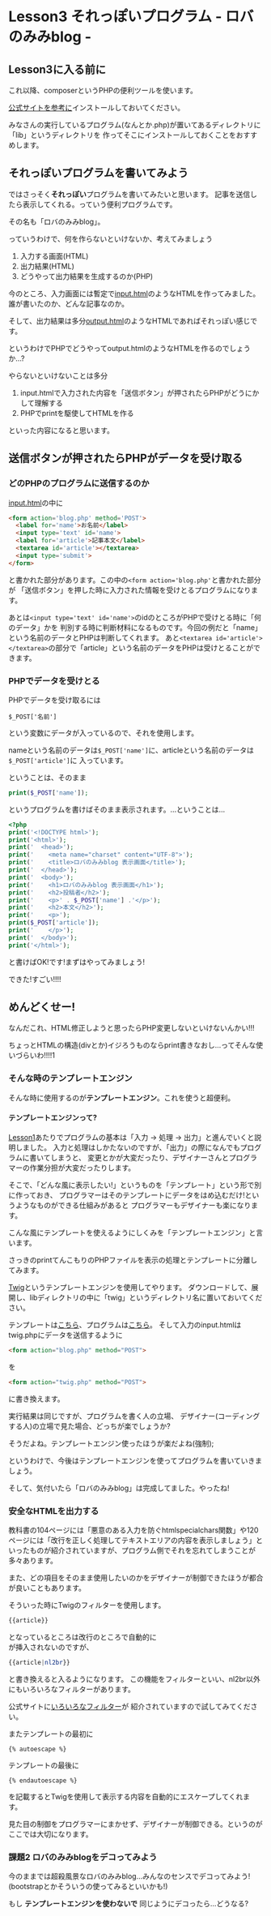 Lesson3 それっぽいプログラム - ロバのみみblog -
===================================

Lesson3に入る前に
-----------------------------------

これ以降、composerというPHPの便利ツールを使います。

[公式サイトを参考に](https://getcomposer.org/)インストールしておいてください。

みなさんの実行しているプログラム(なんとか.php)が置いてあるディレクトリに「lib」というディレクトリを
作ってそこにインストールしておくことをおすすめします。

それっぽいプログラムを書いてみよう
-----------------------------------

ではさっそく**それっぽい**プログラムを書いてみたいと思います。
記事を送信したら表示してくれる。っていう便利プログラムです。

その名も「ロバのみみblog」。

っていうわけで、何を作らないといけないか、考えてみましょう

1. 入力する画面(HTML)
2. 出力結果(HTML)
3. どうやって出力結果を生成するのか(PHP)

今のところ、入力画面には暫定で[input.html](input.html)のようなHTMLを作ってみました。
誰が書いたのか、どんな記事なのか。

そして、出力結果は多分[output.html](output.html)のようなHTMLであればそれっぽい感じです。

というわけでPHPでどうやってoutput.htmlのようなHTMLを作るのでしょうか…?

やらないといけないことは多分

1. input.htmlで入力された内容を「送信ボタン」が押されたらPHPがどうにかして理解する
2. PHPでprintを駆使してHTMLを作る

といった内容になると思います。

送信ボタンが押されたらPHPがデータを受け取る
--------------------------------

### どのPHPのプログラムに送信するのか

[input.html](input.html)の中に

```html
<form action='blog.php' method='POST'>
  <label for='name'>お名前</label>
  <input type='text' id='name'>
  <label for='article'>記事本文</label>
  <textarea id='article'></textarea>
  <input type='submit'>
</form>
```

と書かれた部分があります。この中の`<form action='blog.php'`と書かれた部分が
「送信ボタン」を押した時に入力された情報を受けとるプログラムになります。

あとは`<input type='text' id='name'>`のidのところがPHPで受けとる時に「何のデータ」かを
判別する時に判断材料になるものです。今回の例だと「name」という名前のデータとPHPは判断してくれます。
あと`<textarea id='article'></textarea>`の部分で「article」という名前のデータをPHPは受けとることができます。

### PHPでデータを受けとる

PHPでデータを受け取るには

```
$_POST['名前']
```

という変数にデータが入っているので、それを使用します。

nameという名前のデータは`$_POST['name']`に、articleという名前のデータは`$_POST['article']`に
入っています。

ということは、そのまま

```php
print($_POST['name']);
```

というプログラムを書けばそのまま表示されます。…ということは…

```PHP
<?php
print('<!DOCTYPE html>');
print('<html>');
print('  <head>');
print('    <meta name="charset" content="UTF-8">');
print('    <title>ロバのみみblog 表示画面</title>');
print('  </head>');
print('  <body>');
print('    <h1>ロバのみみblog 表示画面</h1>');
print('    <h2>投稿者</h2>');
print('    <p>' . $_POST['name'] .'</p>');
print('    <h2>本文</h2>');
print('    <p>');
print($_POST['article']);
print('    </p>');
print('  </body>');
print('</html>');
```

と書けばOK!です!まずはやってみましょう!

できた!すごい!!!!

めんどくせー!
-----------------------------

なんだこれ、HTML修正しようと思ったらPHP変更しないといけないんかい!!!

ちょっとHTMLの構造(divとか)イジろうものならprint書きなおし…ってそんな使いづらいわ!!!!1

### そんな時のテンプレートエンジン

そんな時に使用するのが**テンプレートエンジン**。これを使うと超便利。

#### テンプレートエンジンって?

[Lesson1](../Lesson1/)あたりでプログラムの基本は「入力 → 処理 → 出力」と進んでいくと説明しました。
入力と処理はしかたないのですが、「出力」の際になんでもプログラムに書いてしまうと、
変更とかが大変だったり、デザイナーさんとプログラマーの作業分担が大変だったりします。

そこで、「どんな風に表示したい!」というものを「テンプレート」という形で別に作っておき、
プログラマーはそのテンプレートにデータをはめ込むだけ!というようなものができる仕組みがあると
プログラマーもデザイナーも楽になります。

こんな風にテンプレートを使えるようにしくみを「テンプレートエンジン」と言います。

さっきのprintてんこもりのPHPファイルを表示の処理とテンプレートに分離してみます。

[Twig](http://twig.sensiolabs.org/)というテンプレートエンジンを使用してやります。
ダウンロードして、展開し、libディレクトリの中に「twig」というディレクトリ名に置いておいてください。

テンプレートは[こちら](templates/output.tpl)、プログラムは[こちら](twig.php)。
そして入力のinput.htmlはtwig.phpにデータを送信するように

```html
<form action="blog.php" method="POST">
```
を
```html
<form action="twig.php" method="POST">
```
に書き換えます。

実行結果は同じですが、プログラムを書く人の立場、
デザイナー(コーディングする人)の立場で見た場合、どっちが楽でしょうか?

そうだよね。テンプレートエンジン使ったほうが楽だよね(強制);

というわけで、今後はテンプレートエンジンを使ってプログラムを書いていきましょう。

そして、気付いたら「ロバのみみblog」は完成してました。やったね!

### 安全なHTMLを出力する

教科書の104ページには「悪意のある入力を防ぐhtmlspecialchars関数」や120ページには「改行を正しく処理してテキストエリアの内容を表示しましょう」といったものが紹介されていますが、プログラム側でそれを忘れてしまうことが多々あります。

また、どの項目をそのまま使用したいのかをデザイナーが制御できたほうが都合が良いこともあります。

そういった時にTwigのフィルターを使用します。

```php
{{article}}
```

となっているところは改行のところで自動的に<br>が挿入されないのですが、

```php
{{article|nl2br}}
```
と書き換えると入るようになります。
この機能をフィルターといい、nl2br以外にもいろいろなフィルターがあります。

公式サイトに[いろいろなフィルター](http://twig.sensiolabs.org/doc/filters/index.html)が
紹介されていますので試してみてください。


またテンプレートの最初に

```
{% autoescape %}
```
テンプレートの最後に
```
{% endautoescape %}
```
を記載するとTwigを使用して表示する内容を自動的にエスケープしてくれます。

見た目の制御をプログラマーにまかせず、デザイナーが制御できる。というのがここでは大切になります。

### 課題2 ロバのみみblogをデコってみよう

今のままでは超殺風景なロバのみみblog…みんなのセンスでデコってみよう!
(bootstrapとかそういうの使ってみるといいかも!)

もし **テンプレートエンジンを使わないで** 同じようにデコったら…どうなる?
